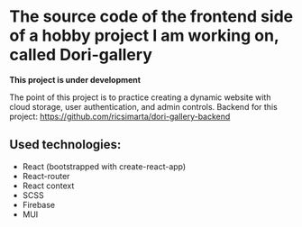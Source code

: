 # The source code of the frontend side of a hobby project I am working on, called Dori-gallery #

**This project is under development**

The point of this project is to practice creating a dynamic website with cloud storage, user authentication, and admin controls.
Backend for this project: https://github.com/ricsimarta/dori-gallery-backend

## Used technologies: ##
 - React (bootstrapped with create-react-app)
 - React-router
 - React context
 - SCSS
 - Firebase
 - MUI